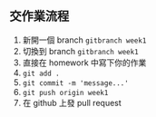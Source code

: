 ## 交作業流程
1. 新開一個 branch `gitbranch week1`
2. 切換到 branch `gitbranch week1`
3. 直接在 homework 中寫下你的作業
4. `git add .`
5. `git commit -m 'message...'`
6. `git push origin week1`
7. 在 github 上發 pull request